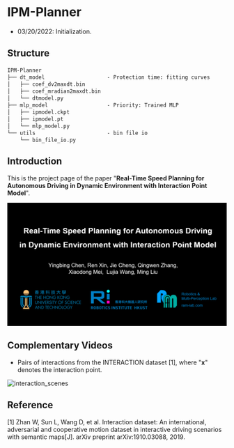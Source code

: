 # IPM-Planner

- 03/20/2022: Initialization.

## Structure

```
IPM-Planner
├── dt_model                    - Protection time: fitting curves
│   ├── coef_dv2maxdt.bin
│   ├── coef_mradian2maxdt.bin
│   └── dtmodel.py
├── mlp_model                   - Priority: Trained MLP
│   ├── ipmodel.ckpt
│   ├── ipmodel.pt
│   └── mlp_model.py
└── utils                       - bin file io
    └── bin_file_io.py
```


## Introduction

This is the project page of the paper "**Real-Time Speed Planning for Autonomous Driving in Dynamic Environment with Interaction Point Model**".

[![Watch the video](./picts/cover-IPM-k.png)](https://youtu.be/n644Pj4Q9yo)



## Complementary Videos

- Pairs of interactions from the INTERACTION dataset [1], where "**x**" denotes the interaction point.

![interaction_scenes](./picts/interaction_scenes.gif)


## Reference

[1] Zhan W, Sun L, Wang D, et al. Interaction dataset: An international, adversarial and cooperative motion dataset in interactive driving scenarios with semantic maps[J]. arXiv preprint arXiv:1910.03088, 2019.
